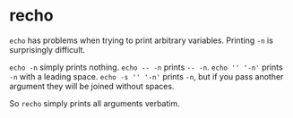 # recho
`echo` has problems when trying to print arbitrary variables. Printing `-n` is surprisingly difficult.

`echo -n` simply prints nothing.
`echo -- -n` prints `-- -n`.
`echo '' '-n'` prints ` -n` with a leading space.
`echo -s '' '-n'` prints `-n`, but if you pass another argument they will be joined without spaces.

So `recho` simply prints all arguments verbatim.
